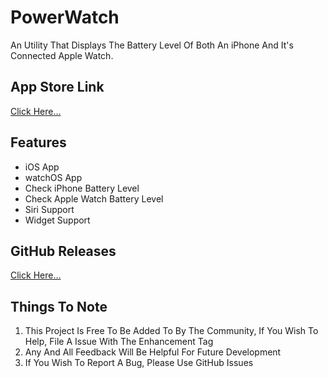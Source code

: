 # PowerWatch

An Utility That Displays The Battery Level Of Both An iPhone And It's Connected Apple Watch.

## App Store Link

[Click Here...]()

## Features

- iOS App
- watchOS App
- Check iPhone Battery Level
- Check Apple Watch Battery Level
- Siri Support
- Widget Support

## GitHub Releases

[Click Here...](https://github.com/markydoodled/PowerWatch/releases)

## Things To Note

1. This Project Is Free To Be Added To By The Community, If You Wish To Help, File A Issue With The Enhancement Tag
2. Any And All Feedback Will Be Helpful For Future Development
3. If You Wish To Report A Bug, Please Use GitHub Issues

